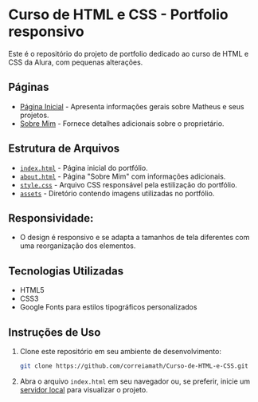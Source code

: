 # Curso de HTML e CSS - Portfolio responsivo

Este é o repositório do projeto de portfolio dedicado ao curso de HTML e CSS da Alura, com pequenas alterações.

## Páginas

- [Página Inicial](index.html) - Apresenta informações gerais sobre Matheus e seus projetos.
- [Sobre Mim](about.html) - Fornece detalhes adicionais sobre o proprietário.

## Estrutura de Arquivos

- [`index.html`](index.html) - Página inicial do portfólio.
- [`about.html`](about.html) - Página "Sobre Mim" com informações adicionais.
- [`style.css`](styles/style.css) - Arquivo CSS responsável pela estilização do portfólio.
- [`assets`](assets) - Diretório contendo imagens utilizadas no portfólio.

## Responsividade:
- O design é responsivo e se adapta a tamanhos de tela diferentes com uma reorganização dos elementos.

## Tecnologias Utilizadas

- HTML5
- CSS3
- Google Fonts para estilos tipográficos personalizados

## Instruções de Uso

1. Clone este repositório em seu ambiente de desenvolvimento:

   ```bash
   git clone https://github.com/correiamath/Curso-de-HTML-e-CSS.git
   ```

2. Abra o arquivo `index.html` em seu navegador ou, se preferir, inicie um [servidor local](https://correiamath.github.io/Curso-de-HTML-e-CSS/) para visualizar o projeto.

